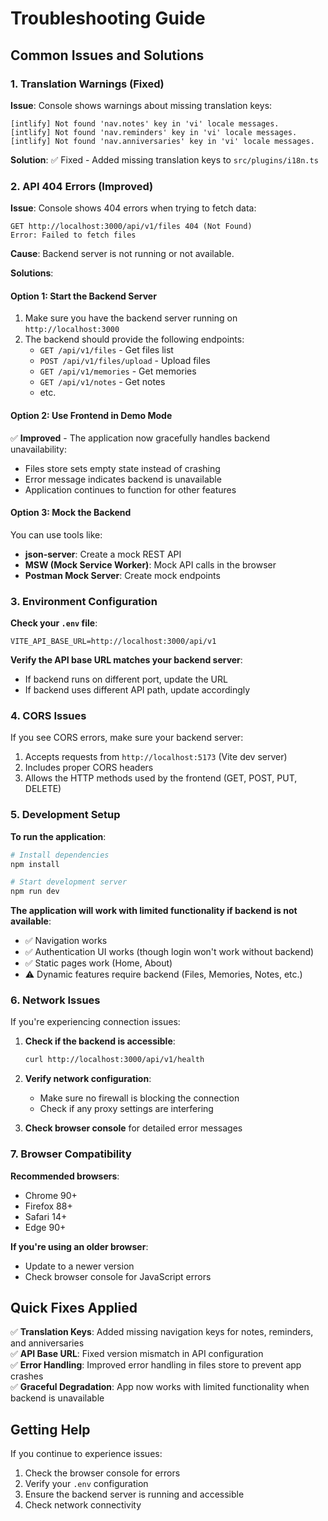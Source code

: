 # Troubleshooting Guide

## Common Issues and Solutions

### 1. Translation Warnings (Fixed)

**Issue**: Console shows warnings about missing translation keys:
```
[intlify] Not found 'nav.notes' key in 'vi' locale messages.
[intlify] Not found 'nav.reminders' key in 'vi' locale messages.
[intlify] Not found 'nav.anniversaries' key in 'vi' locale messages.
```

**Solution**: ✅ Fixed - Added missing translation keys to `src/plugins/i18n.ts`

### 2. API 404 Errors (Improved)

**Issue**: Console shows 404 errors when trying to fetch data:
```
GET http://localhost:3000/api/v1/files 404 (Not Found)
Error: Failed to fetch files
```

**Cause**: Backend server is not running or not available.

**Solutions**:

#### Option 1: Start the Backend Server
1. Make sure you have the backend server running on `http://localhost:3000`
2. The backend should provide the following endpoints:
   - `GET /api/v1/files` - Get files list
   - `POST /api/v1/files/upload` - Upload files
   - `GET /api/v1/memories` - Get memories
   - `GET /api/v1/notes` - Get notes
   - etc.

#### Option 2: Use Frontend in Demo Mode
✅ **Improved** - The application now gracefully handles backend unavailability:
- Files store sets empty state instead of crashing
- Error message indicates backend is unavailable
- Application continues to function for other features

#### Option 3: Mock the Backend
You can use tools like:
- **json-server**: Create a mock REST API
- **MSW (Mock Service Worker)**: Mock API calls in the browser
- **Postman Mock Server**: Create mock endpoints

### 3. Environment Configuration

**Check your `.env` file**:
```env
VITE_API_BASE_URL=http://localhost:3000/api/v1
```

**Verify the API base URL matches your backend server**:
- If backend runs on different port, update the URL
- If backend uses different API path, update accordingly

### 4. CORS Issues

If you see CORS errors, make sure your backend server:
1. Accepts requests from `http://localhost:5173` (Vite dev server)
2. Includes proper CORS headers
3. Allows the HTTP methods used by the frontend (GET, POST, PUT, DELETE)

### 5. Development Setup

**To run the application**:
```bash
# Install dependencies
npm install

# Start development server
npm run dev
```

**The application will work with limited functionality if backend is not available**:
- ✅ Navigation works
- ✅ Authentication UI works (though login won't work without backend)
- ✅ Static pages work (Home, About)
- ⚠️ Dynamic features require backend (Files, Memories, Notes, etc.)

### 6. Network Issues

If you're experiencing connection issues:

1. **Check if the backend is accessible**:
   ```bash
   curl http://localhost:3000/api/v1/health
   ```

2. **Verify network configuration**:
   - Make sure no firewall is blocking the connection
   - Check if any proxy settings are interfering

3. **Check browser console** for detailed error messages

### 7. Browser Compatibility

**Recommended browsers**:
- Chrome 90+
- Firefox 88+
- Safari 14+
- Edge 90+

**If you're using an older browser**:
- Update to a newer version
- Check browser console for JavaScript errors

## Quick Fixes Applied

✅ **Translation Keys**: Added missing navigation keys for notes, reminders, and anniversaries  
✅ **API Base URL**: Fixed version mismatch in API configuration  
✅ **Error Handling**: Improved error handling in files store to prevent app crashes  
✅ **Graceful Degradation**: App now works with limited functionality when backend is unavailable  

## Getting Help

If you continue to experience issues:
1. Check the browser console for errors
2. Verify your `.env` configuration
3. Ensure the backend server is running and accessible
4. Check network connectivity